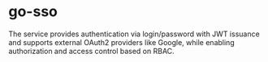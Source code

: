 # go-sso
The service provides authentication via login/password with JWT issuance and supports external OAuth2 providers like Google, while enabling authorization and access control based on RBAC.
